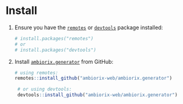 # Install

1. Ensure you have the [`remotes`](https://remotes.r-lib.org/) or [`devtools`](https://github.com/r-lib/devtools) package installed:

   ```r
   # install.packages("remotes")
   # or
   # install.packages("devtools")
   ```

1. Install [`ambiorix.generator`](https://github.com/ambiorix-web/ambiorix.generator) from GitHub:

   ```r
   # using remotes:
   remotes::install_github("ambiorix-web/ambiorix.generator")
   ```

   ```r
    # or using devtools:
    devtools::install_github("ambiorix-web/ambiorix.generator")
   ```
